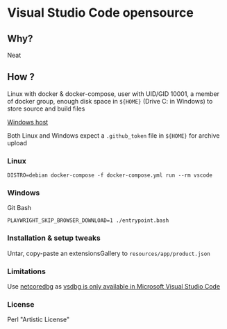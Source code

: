 # Visual Studio Code opensource #

## Why? ##

Neat

## How ? ##

Linux with docker & docker-compose, user with UID/GID 10001, a member of docker group, enough disk space in ```${HOME}``` (Drive C: in Windows) to store source and build files

[Windows host](win.txt)

Both Linux and Windows expect a ```.github_token``` file in ```${HOME}``` for archive upload

### Linux ###

```shell
DISTRO=debian docker-compose -f docker-compose.yml run --rm vscode
```

### Windows ###

Git Bash

```shell
PLAYWRIGHT_SKIP_BROWSER_DOWNLOAD=1 ./entrypoint.bash
```

### Installation & setup tweaks ###

Untar, copy-paste an extensionsGallery to ```resources/app/product.json```

### Limitations ###

Use [netcoredbg](https://wiki.archlinux.org/title/Talk:Visual_Studio_Code) as [vsdbg is only available in Microsoft Visual Studio Code](https://github.com/OmniSharp/omnisharp-vscode/wiki/Microsoft-.NET-Core-Debugger-licensing-and-Microsoft-Visual-Studio-Code)

### License ###

Perl "Artistic License"
